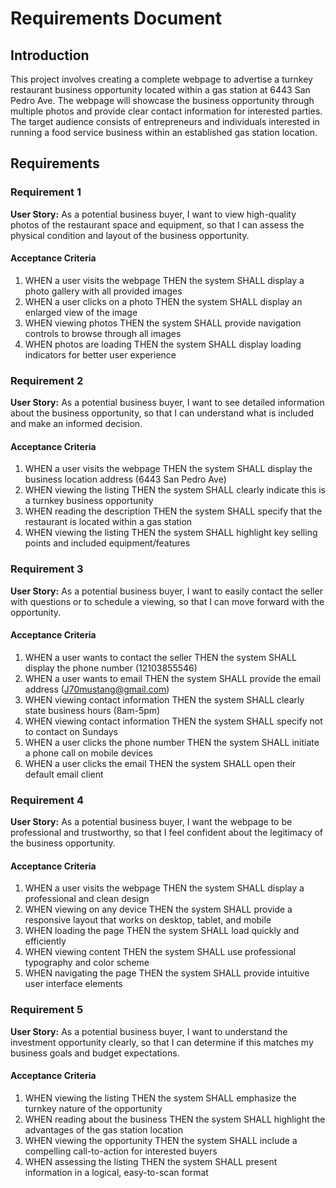 # Requirements Document

## Introduction

This project involves creating a complete webpage to advertise a turnkey restaurant business opportunity located within a gas station at 6443 San Pedro Ave. The webpage will showcase the business opportunity through multiple photos and provide clear contact information for interested parties. The target audience consists of entrepreneurs and individuals interested in running a food service business within an established gas station location.

## Requirements

### Requirement 1

**User Story:** As a potential business buyer, I want to view high-quality photos of the restaurant space and equipment, so that I can assess the physical condition and layout of the business opportunity.

#### Acceptance Criteria

1. WHEN a user visits the webpage THEN the system SHALL display a photo gallery with all provided images
2. WHEN a user clicks on a photo THEN the system SHALL display an enlarged view of the image
3. WHEN viewing photos THEN the system SHALL provide navigation controls to browse through all images
4. WHEN photos are loading THEN the system SHALL display loading indicators for better user experience

### Requirement 2

**User Story:** As a potential business buyer, I want to see detailed information about the business opportunity, so that I can understand what is included and make an informed decision.

#### Acceptance Criteria

1. WHEN a user visits the webpage THEN the system SHALL display the business location address (6443 San Pedro Ave)
2. WHEN viewing the listing THEN the system SHALL clearly indicate this is a turnkey business opportunity
3. WHEN reading the description THEN the system SHALL specify that the restaurant is located within a gas station
4. WHEN viewing the listing THEN the system SHALL highlight key selling points and included equipment/features

### Requirement 3

**User Story:** As a potential business buyer, I want to easily contact the seller with questions or to schedule a viewing, so that I can move forward with the opportunity.

#### Acceptance Criteria

1. WHEN a user wants to contact the seller THEN the system SHALL display the phone number (12103855546)
2. WHEN a user wants to email THEN the system SHALL provide the email address (J70mustang@gmail.com)
3. WHEN viewing contact information THEN the system SHALL clearly state business hours (8am-5pm)
4. WHEN viewing contact information THEN the system SHALL specify not to contact on Sundays
5. WHEN a user clicks the phone number THEN the system SHALL initiate a phone call on mobile devices
6. WHEN a user clicks the email THEN the system SHALL open their default email client

### Requirement 4

**User Story:** As a potential business buyer, I want the webpage to be professional and trustworthy, so that I feel confident about the legitimacy of the business opportunity.

#### Acceptance Criteria

1. WHEN a user visits the webpage THEN the system SHALL display a professional and clean design
2. WHEN viewing on any device THEN the system SHALL provide a responsive layout that works on desktop, tablet, and mobile
3. WHEN loading the page THEN the system SHALL load quickly and efficiently
4. WHEN viewing content THEN the system SHALL use professional typography and color scheme
5. WHEN navigating the page THEN the system SHALL provide intuitive user interface elements

### Requirement 5

**User Story:** As a potential business buyer, I want to understand the investment opportunity clearly, so that I can determine if this matches my business goals and budget expectations.

#### Acceptance Criteria

1. WHEN viewing the listing THEN the system SHALL emphasize the turnkey nature of the opportunity
2. WHEN reading about the business THEN the system SHALL highlight the advantages of the gas station location
3. WHEN viewing the opportunity THEN the system SHALL include a compelling call-to-action for interested buyers
4. WHEN assessing the listing THEN the system SHALL present information in a logical, easy-to-scan format